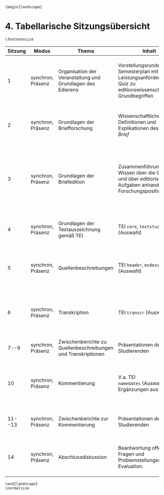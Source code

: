 ```{=latex}
\begin{landscape}
```
# 4. Tabellarische Sitzungsübersicht 
```{=latex}
\footnotesize
```

| Sitzung | Modus | Thema | Inhalt | Lernziele | Vorbereitung | Für Lehrende | Abgabe/Aufgabe |
| ------- | ----------------- | ------------------------------------------------------------- | ---------------------------------------------------------------------------------------------------------------- | ------------------------------------------------------------------------------------------------------------------------------------------------------ | ----------------------------------------------------------------------------------------------------------------------------------------------------------------------------------------------------- | ------------------------------------------------------------------------------------------------ | ------------------------------------------------------------------------------------------------------------------------------------ |
| 1 | synchron, Präsenz | Organisation der Veranstaltung und Grundlagen des Edierens | Vorstellungsrunde. Semesterplan mit Leistungsanforderungen, Quiz zu editionswissenschaftlichen Grundbegriffen | Selbsteinschätzung bezüglich Gegenstand und Leitungsanforderungen. Grundlegendes Verständnis editorischer Aufgaben | - | Auswahl der Quellenmaterialien. Prüfung der Leistungsanforderungen | Vorstellung der eigenen Person und der eigenen Lerninteressen. Beteiligung an Quiz und Diskussion. Vergleich von digitalen Editionen |
| 2 | synchron, Präsenz | Grundlagen der Briefforschung | Wissenschaftliche Definitionen und Explikationen des Begriffs *Brief* | Reflexion der medialen und generischen Besonderheiten des Briefes und verwandter Korrespondenzformen (Postkarte, E-Mail) | Ggf. Anfrage nach einem Lizenzschlüssel für Oxygen XML Editor | Wissensvermittlung über foliengestützten Vortrag | Gruppendiskussion zu Spezifika der Gattung |
| 3 | synchron, Präsenz | Grundlagen der Briefedition | Zusammenführung von Wissen über die Gattung und über editiorische Aufgaben anhand von drei Forschungspositionen. | Kritische Rekonstruktion, Diskussion und Vergleich verschiedener Forschungspositionen. Ableitung von Konsequenzen für die digitale Edition von Briefen | Verpflichtung zur Einhaltung der datenschutzrechtlichen Anforderungen; Zusendung von in Sitzung 2 erarbeiteten Definitionen zum Brief; Lektüre der gruppenweise zugeordneten Texten zu Briefeditionen | Hilfestellungen. Diskussionsleitung | Präsentation der Argumentation des gelesenen Textes; Beteiligung an Gruppenarbeit |
| 4 | synchron, Präsenz | Grundlagen der Textauszeichnung gemäß TEI | TEI `core`, `textstucture` (Auswahl) | Erstellung eines ersten eigenen Dokuments | Transkription eines Briefes als Textdatei | Wissensvermittlung über foliengestützten Vortrag; Bereitstellung von Materialien/Beispielen | Beteiligung an Diskussion. Bearbeitung des eigenen Beispiels |
| 5 | synchron, Präsenz | Quellenbeschreibungen | TEI `header`, `msdescription` (Auswahl) | Beispielhafte Ergänzung von Auszeichnungen im Rückgriff auf die Spezifika der Gattung und der editorischen Aufgabe | - | Wissensvermittlung über foliengestützten Vortrag | Beteiligung an Diskussion. Bearbeitung des eigenen Beispiels |
| 6 | synchron, Präsenz | Transkription | TEI `transcr` (Auswahl) | Beispielhafte Ergänzung von Auszeichnungen im Rückgriff auf die Spezifika der Gattung und der editorischen Aufgabe | Ergänzung der Quellenbeschreibung zum transkribierten Brief | Wissensvermittlung über foliengestützten Vortrag | Beteiligung an Diskussion und Übung zur Paläographie. |
| 7--9 | synchron, Präsenz | Zwischenberichte zu Quellenbeschreibungen und Transkriptionen | Präsentationen der Studierenden | Kooperative Lösung bestehender Probleme und Beantwortung offener Fragen | Erstellung von mindestens fünf Transkriptionen als XML-Dateien | Hilfestellungen. Diskussionsleitung | Präsentation zum Zwischenstand. Beteiligung an Diskussion |
| 10 | synchron, Präsenz | Kommentierung | V.a. TEI `namedates` (Auswahl), Ergänzungen aus TEI `core` | Beispielhafte Ergänzung von Auszeichnungen. Kenntnis von Hilfsmitteln und Anforderungen an den Kommentar | Überarbeitung der fünf transkribierten Briefe | Wissensvermittlung über foliengestützten Vortrag | Beteiligung an Diskussion und Übung zum Kommentar |
| 11--13 | synchron, Präsenz | Zwischenberichte zur Kommentierung | Präsentationen der Studierenden | Kooperative Lösung bestehender Probleme und Beantwortung offener Fragen | Erstellung von mindestens fünf transkribierten und kommentierten Briefen im XML-Format | Hilfestellung. Diskussionsleitung | Präsentation der Zwischenstände. Beteiligung an Diskussion |
| 14 | synchron, Präsenz | Abschlussdiskussion | Beantwortung offener Fragen und Problemstellungen. Evaluation. | Kooperative Lösung bestehender Probleme und Beantwortung offener Fragen | Zusendung ausgewählter Problemstellen an zugeloste Kommiliton:innen | Hilfestellung. Diskussionsleitung. Erstellung und Präsentation einer exemplarischen HTML-Ansicht | Arbeit an weiteren Briefen. Mitteilung von Fragen und Problemen |




```{=latex}
\end{landscape}
\normalsize
```

